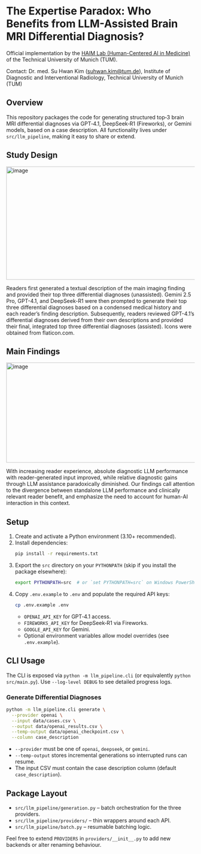 # The Expertise Paradox: Who Benefits from LLM-Assisted Brain MRI Differential Diagnosis?

Official implementation by the [HAIM Lab (Human-Centered AI in Medicine)](https://www.neurokopfzentrum.med.tum.de/neuroradiologie/forschung_projekt_haim.html) of the Technical University of Munich (TUM).

Contact: Dr. med. Su Hwan Kim (suhwan.kim@tum.de), Institute of Diagnostic and Interventional Radiology, Technical University of Munich (TUM)

## Overview

This repository packages the code for generating structured top‑3 brain MRI differential diagnoses via GPT‑4.1, DeepSeek‑R1 (Fireworks), or Gemini models, based on a case description.
All functionality lives under `src/llm_pipeline`, making it easy to share or extend.

## Study Design

<img width="698" height="302" alt="image" src="https://github.com/user-attachments/assets/d130143f-130e-4360-89f3-7f8d8185bb00" />

Readers first generated a textual description of the main imaging finding and provided their top three differential diagnoses (unassisted). Gemini 2.5 Pro, GPT-4.1, and DeepSeek-R1 were then prompted to generate their top three differential diagnoses based on a condensed medical history and each reader’s finding description. Subsequently, readers reviewed GPT-4.1’s differential diagnoses derived from their own descriptions and provided their final, integrated top three differential diagnoses (assisted). Icons were obtained from flaticon.com. 

## Main Findings

<img width="698" height="267" alt="image" src="https://github.com/user-attachments/assets/6a141d70-94ff-4a35-834e-715f3fc562a6" />

With increasing reader experience, absolute diagnostic LLM performance with reader-generated input improved, while relative diagnostic gains through LLM assistance paradoxically diminished. Our findings call attention to the divergence between standalone LLM performance and clinically relevant reader benefit, and emphasize the need to account for human-AI interaction in this context.

## Setup

1. Create and activate a Python environment (3.10+ recommended).
2. Install dependencies:
   ```bash
   pip install -r requirements.txt
   ```
3. Export the `src` directory on your `PYTHONPATH` (skip if you install the package elsewhere):
   ```bash
   export PYTHONPATH=src  # or `set PYTHONPATH=src` on Windows PowerShell
   ```
4. Copy `.env.example` to `.env` and populate the required API keys:
   ```bash
   cp .env.example .env
   ```
   - `OPENAI_API_KEY` for GPT‑4.1 access.
   - `FIREWORKS_API_KEY` for DeepSeek‑R1 via Fireworks.
   - `GOOGLE_API_KEY` for Gemini.
   - Optional environment variables allow model overrides (see `.env.example`).

## CLI Usage

The CLI is exposed via `python -m llm_pipeline.cli` (or equivalently `python src/main.py`). Use `--log-level DEBUG` to see detailed progress logs.

### Generate Differential Diagnoses

```bash
python -m llm_pipeline.cli generate \
  --provider openai \
  --input data/cases.csv \
  --output data/openai_results.csv \
  --temp-output data/openai_checkpoint.csv \
  --column case_description
```

- `--provider` must be one of `openai`, `deepseek`, or `gemini`.
- `--temp-output` stores incremental generations so interrupted runs can resume.
- The input CSV must contain the case description column (default `case_description`).

## Package Layout

- `src/llm_pipeline/generation.py` – batch orchestration for the three providers.
- `src/llm_pipeline/providers/` – thin wrappers around each API.
- `src/llm_pipeline/batch.py` – resumable batching logic.

Feel free to extend `PROVIDERS` in `providers/__init__.py` to add new backends or alter renaming behaviour.
